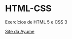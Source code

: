 # HTML-CSS
 Exercícios de HTML 5 e CSS 3

<a href="https://iaspfeifer.github.io/HTML-CSS/práticas/Site - Ayume/index.html">Site da Ayume</a>